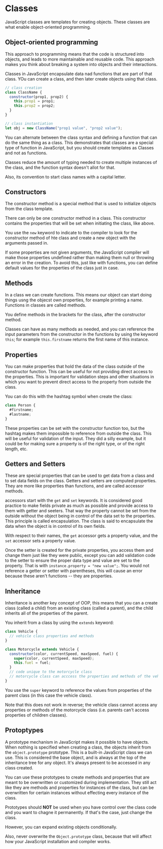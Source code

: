 # Classes

JavaScript classes are templates for creating objects. These classes are what enable object-oriented programming.

## Object-oriented programming

This approach to programming means that the code is structured into objects, and leads to more maintainable and reusable code. This approach makes you think about breaking a system into objects and their interactions.

Classes in JavaScript encapsulate data nad functions that are part of that class. YOu can create a class, and then later create objects using that class.

```javascript
// class creation
class ClassName {
  constructor(prop1, prop2) {
    this.prop1 = prop1;
    this.prop2 = prop2;
  }
}

// class instantiation
let obj = new ClassName("prop1 value", "prop2 value");
```

You can alternate between the class syntax and defining a function that can do the same thing as a class. This demonstrates that classes are a special type of function in JavaScript, but you should create templates as Classes and not as functions.

Classes reduce the amount of typing needed to create multiple instances of the class, and the function syntax doesn't allot for that.

Also, its convention to start class names with a capital letter.

## Constructors

The constructor method is a special method that is used to initialize objects from the class template.

There can only be one constructor method in a class. This constructor contains the properties that will be set when initiating the class, like above.

You use the `new` keyword to indicate to the compiler to look for the constructor method of hte class and create a new object with the arguments passed in.

If some properties are not given arguments, the JavaScript compiler will make those properties undefined rather than making them null or throwing an error in the creation. To avoid this, just like with functions, you can define default values for the properties of the class just in case.

## Methods

In a class we can create functions. This means our object can start doing things usng the objecst own properties, for example printing a name. Functions in classes are called methods.

You define methods in the brackets for the class, after the constructor method.

Classes can have as many methods as needed, and you can reference the input parameters from the constructor in the functions by using the keyword `this`; for example `this.firstname` returns the first name of this instance.

## Properties

You can make properties that hold the data of the class outside of the constructor function. This can be useful for not providing direct access to the properties. This is important for validation steps and other situations in which you want to prevent direct access to the property from outside the class.

You can do this with the hashtag symbol when create the class:

```javascript
class Person {
  #firstname;
  #lastname;
}
```

These properties can be set with the constructor function too, but the hashtag makes them impossible to reference from outside the class. This will be useful for validation of the input. They did a silly example, but it could be for making sure a property is of the right type, or of the right length, etc.

## Getters and Setters

These are special properties that can be used to get data from a class and to set data fields on the class. Getters and setters are computed properties. They are more like properties than functions, and are called accessor methods.

accessors start with the `get` and `set` keywords. It is considered good practice to make fields private as much as possible and provide access to them with getter and seeters. That way the property cannot be set from the outside without the object being in control of the data set to the properties. This principle is called encapsulation. The class is said to encapsulate the data when the object is in control of its own fields.

With respect to their names, the `get` accessor gets a property value, and the `set` accessor sets a property value.

Once the setter is created for the private properties, you access them and change them just like they were public, except you can add validation code to the setter to ensure the proper data type and value are set to the property. That is with `instance.property = "new value";`. You would not reference a getter or setter with parentheses, this will cause an error because these aren't functions -- they are properties.

## Inheritance

Inheritance is another key concept of OOP, this means that you can a create class (called a child) from an existing class (called a parent), and the child inherits all of the properties of the parent.

You inherit from a class by using the `extends` keyword:

```javascript
class Vehicle {
  // vehicle class properties and methods
}

class Motorcycle extends Vehicle {
  constructor(color, currentSpeed, maxSpeed, fuel) {
    super(color, currentSpeed, maxSpeed);
    this.fuel = fuel;
  }
  // code unique to the motorcycle class
  // motorcycle class can acccess the properties and methods of the vehicle class
}
```

You use the `super` keyword to reference the values from properties of the parent class (in this case the vehicle class).

Note that this does not work in reverse; the vehicle class cannot access any properties or methods of the motorcycle class (i.e. parents can't access properties of children classes).

## Protoptypes

A prototype mechanism in JavaScript makes it possible to have objects. When nothing is specified when creating a class, the objects inherit from the `object.prototype` prototype. This is a built-in JavaScript class we can use. This is considered the base object, and is always at the top of the inheritance tree for any object. It's always present to be accessed in any class created.

You can use these prototypes to create methods and properties that are meant to be overwritten or customized during implementation. They still act like they are methods and properties for instances of the class, but can be overwritten for certain instances without effecting every instance of the class.

Prototypes should **NOT** be used when you have control over the class code and you want to chagne it permanently. If that's the case, just change the class.

However, you can expand existing objects conditionally.

Also, never overwrite the `Object.prototype` class, because that will affect how your JavaScript installation and compiler works.
